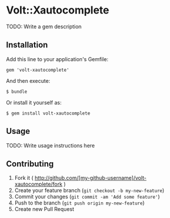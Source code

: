 # Volt::Xautocomplete

TODO: Write a gem description

## Installation

Add this line to your application's Gemfile:

    gem 'volt-xautocomplete'

And then execute:

    $ bundle

Or install it yourself as:

    $ gem install volt-xautocomplete

## Usage

TODO: Write usage instructions here

## Contributing

1. Fork it ( http://github.com/[my-github-username]/volt-xautocomplete/fork )
2. Create your feature branch (`git checkout -b my-new-feature`)
3. Commit your changes (`git commit -am 'Add some feature'`)
4. Push to the branch (`git push origin my-new-feature`)
5. Create new Pull Request
